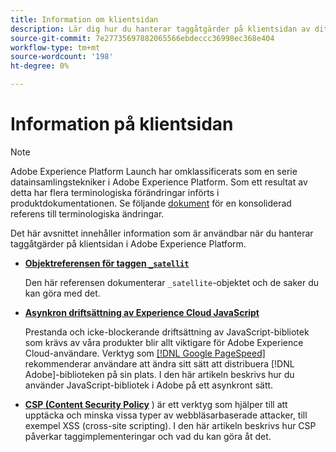 ```yaml
---
title: Information om klientsidan
description: Lär dig hur du hanterar taggåtgärder på klientsidan av ditt webb- eller mobilprogram.
source-git-commit: 7e27735697882065566ebdeccc36998ec368e404
workflow-type: tm+mt
source-wordcount: '198'
ht-degree: 0%

---
```


# Information på klientsidan

>[!NOTE]
>
>Adobe Experience Platform Launch har omklassificerats som en serie datainsamlingstekniker i Adobe Experience Platform. Som ett resultat av detta har flera terminologiska förändringar införts i produktdokumentationen. Se följande [dokument](../../term-updates.md) för en konsoliderad referens till terminologiska ändringar.

Det här avsnittet innehåller information som är användbar när du hanterar taggåtgärder på klientsidan i Adobe Experience Platform.

* [**Objektreferensen för taggen `_satellit`**](satellite-object.md)

   Den här referensen dokumenterar `_satellite`-objektet och de saker du kan göra med det.

* [**Asynkron driftsättning av Experience Cloud JavaScript**](asynchronous-deployment.md)

   Prestanda och icke-blockerande driftsättning av JavaScript-bibliotek som krävs av våra produkter blir allt viktigare för Adobe Experience Cloud-användare. Verktyg som [[!DNL Google PageSpeed]](https://developers.google.com/speed/pagespeed/insights/) rekommenderar användare att ändra sitt sätt att distribuera [!DNL Adobe]-biblioteken på sin plats. I den här artikeln beskrivs hur du använder JavaScript-bibliotek i Adobe på ett asynkront sätt.

* [**CSP (Content Security Policy**](content-security-policy.md) ) är ett verktyg som hjälper till att upptäcka och minska vissa typer av webbläsarbaserade attacker, till exempel XSS (cross-site scripting).  I den här artikeln beskrivs hur CSP påverkar taggimplementeringar och vad du kan göra åt det.

